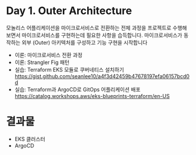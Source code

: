 # Day 1. Outer Architecture
모놀리스 어플리케이션을 마이크로서비스로 전환하는 전체 과정을 프로젝트로 수행해 보면서 마이크로서비스를 구현하는데 필요한 사항을 습득합니다. 마이크로서비스가 동작하는 외부 (Outer) 아키텍처를 구성하고 기능 구현을 시작합니다
- 이론: 마이크로서비스 전환 과정
- 이론: Strangler Fig 패턴
- 실습: Terraform EKS 모듈로 쿠버네티스 설치하기
  https://gist.github.com/seanlee10/a4f3d42459b47678197efa06157bcd0d
- 실습: Terraform과 ArgoCD로 GitOps 어플리케이션 배포
  https://catalog.workshops.aws/eks-blueprints-terraform/en-US

# 결과물
- EKS 클러스터
- ArgoCD